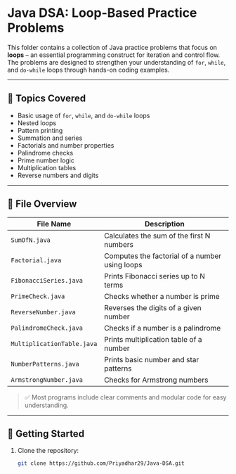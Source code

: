 # Java DSA: Loop-Based Practice Problems

This folder contains a collection of Java practice problems that focus on **loops** – an essential programming construct for iteration and control flow. The problems are designed to strengthen your understanding of `for`, `while`, and `do-while` loops through hands-on coding examples.

---

## 🧠 Topics Covered

- Basic usage of `for`, `while`, and `do-while` loops
- Nested loops
- Pattern printing
- Summation and series
- Factorials and number properties
- Palindrome checks
- Prime number logic
- Multiplication tables
- Reverse numbers and digits

---

## 📁 File Overview

| File Name                         | Description                                  |
|----------------------------------|----------------------------------------------|
| `SumOfN.java`                    | Calculates the sum of the first N numbers    |
| `Factorial.java`                | Computes the factorial of a number using loops |
| `FibonacciSeries.java`          | Prints Fibonacci series up to N terms        |
| `PrimeCheck.java`               | Checks whether a number is prime             |
| `ReverseNumber.java`            | Reverses the digits of a given number        |
| `PalindromeCheck.java`          | Checks if a number is a palindrome           |
| `MultiplicationTable.java`      | Prints multiplication table of a number      |
| `NumberPatterns.java`           | Prints basic number and star patterns        |
| `ArmstrongNumber.java`          | Checks for Armstrong numbers                 |

> ✅ Most programs include clear comments and modular code for easy understanding.

---

## 🚀 Getting Started

1. Clone the repository:
   ```bash
   git clone https://github.com/Priyadhar29/Java-DSA.git
